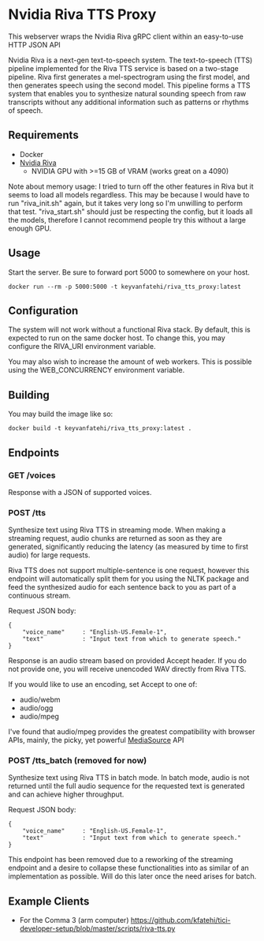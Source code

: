 # Nvidia Riva TTS Proxy

This webserver wraps the Nvidia Riva gRPC client within an easy-to-use HTTP JSON API

Nvidia Riva is a next-gen text-to-speech system. The text-to-speech (TTS) pipeline implemented for the Riva TTS service is based on a two-stage pipeline. Riva first generates a mel-spectrogram using the first model, and then generates speech using the second model. This pipeline forms a TTS system that enables you to synthesize natural sounding speech from raw transcripts without any additional information such as patterns or rhythms of speech.

## Requirements

* Docker
* [Nvidia Riva](https://docs.nvidia.com/deeplearning/riva/user-guide/docs/quick-start-guide.html)
    - NVIDIA GPU with >=15 GB of VRAM (works great on a 4090)

Note about memory usage: I tried to turn off the other features in Riva but it seems to load all models regardless. This may be because I would have to run "riva_init.sh" again, but it takes very long so I'm unwilling to perform that test. "riva_start.sh" should just be respecting the config, but it loads all the models, therefore I cannot recommend people try this without a large enough GPU.

## Usage

Start the server. Be sure to forward port 5000 to somewhere on your host.

```
docker run --rm -p 5000:5000 -t keyvanfatehi/riva_tts_proxy:latest
```

## Configuration

The system will not work without a functional Riva stack. By default, this is expected to run on the same docker host. To change this, you may configure the RIVA_URI environment variable.

You may also wish to increase the amount of web workers. This is possible using the WEB_CONCURRENCY environment variable.

## Building

You may build the image like so:

```
docker build -t keyvanfatehi/riva_tts_proxy:latest .
```

## Endpoints

### GET /voices

Response with a JSON of supported voices.

### POST /tts

Synthesize text using Riva TTS in streaming mode. When making a streaming request, audio chunks are returned as soon as they are generated, significantly reducing the latency (as measured by time to first audio) for large requests.

Riva TTS does not support multiple-sentence is one request, however this endpoint will automatically split them for you using the NLTK package and feed the synthesized audio for each sentence back to you as part of a continuous stream.

Request JSON body:

```
{
    "voice_name"     : "English-US.Female-1",
    "text"           : "Input text from which to generate speech."
}
```

Response is an audio stream based on provided Accept header. If you do not provide one, you will receive unencoded WAV directly from Riva TTS.

If you would like to use an encoding, set Accept to one of:
- audio/webm
- audio/ogg
- audio/mpeg

I've found that audio/mpeg provides the greatest compatibility with browser APIs, mainly, the picky, yet powerful [MediaSource](https://developer.mozilla.org/en-US/docs/Web/API/MediaSource) API

### POST /tts_batch (removed for now)

Synthesize text using Riva TTS in batch mode.  In batch mode, audio is not returned until the full audio sequence for the requested text is generated and can achieve higher throughput.

Request JSON body:

```
{
    "voice_name"     : "English-US.Female-1",
    "text"           : "Input text from which to generate speech."
}
```

This endpoint has been removed due to a reworking of the streaming endpoint and a desire to collapse these functionalities into as similar of an implementation as possible. Will do this later once the need arises for batch.

## Example Clients

- For the Comma 3 (arm computer) https://github.com/kfatehi/tici-developer-setup/blob/master/scripts/riva-tts.py
